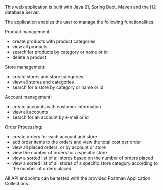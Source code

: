 
This web application is built with Java 21, Spring Boot, Maven and the H2 database Server.

The application enables the user to manage the following functionalities:

Product management: 
* create products with product categories
* view all products
* search for products by category or name or id 
* delete a product

Store management: 
* create stores and store categories
* view all stores and categories
* search for a store by category or name or id

Account management: 
* create accounts with customer information
* view all accounts
* search for an account by e-mail or id

Order Processing: 
* create orders for each account and store
* add order items to the orders and view the total cost per order
* view all placed orders, or by account or store
* view the number of orders for a specific store
* view a sorted list of all stores based on the number of orders placed
* view a sorted list of all stores of a specific store category according to the number of orders placed

All API endpoints can be tested with the provided Postman Application Collections.
